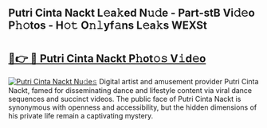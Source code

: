## Putri Cinta Nackt L𝚎a𝚔ed N𝚞𝚍e - Part-stB Vi𝚍𝚎o P𝚑𝚘tos - H𝚘𝚝 O𝚗𝚕yf𝚊ns L𝚎a𝚔s WEXSt

# <h2><a href="http://kfc9rk9.oniu.top/?m=Putri+Cinta+Nackt">🔗👉 🔴 Putri Cinta Nackt P𝚑ot𝚘𝚜 V𝚒d𝚎o</a></h2>

[![Putri Cinta Nackt Nu𝚍e𝚜](https://i.imgur.com/0qMVB7G.gif)](http://kfc9rk9.oniu.top/?m=Putri+Cinta+Nackt)
Digital artist and amusement provider Putri Cinta Nackt, famed for disseminating dance and lifestyle content via viral dance sequences and succinct videos. The public face of Putri Cinta Nackt is synonymous with openness and accessibility, but the hidden dimensions of his private life remain a captivating mystery.  
